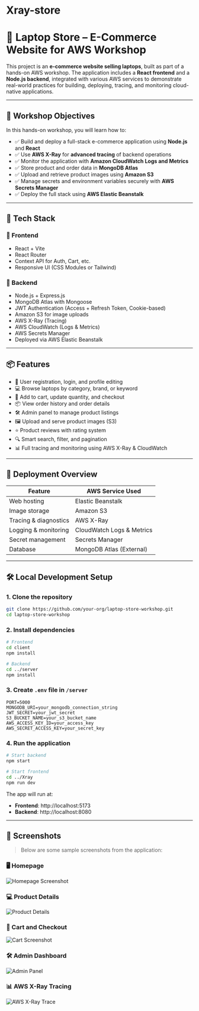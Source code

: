 # Xray-store
# 🛒 Laptop Store – E-Commerce Website for AWS Workshop

This project is an **e-commerce website selling laptops**, built as part of a hands-on AWS workshop. The application includes a **React frontend** and a **Node.js backend**, integrated with various AWS services to demonstrate real-world practices for building, deploying, tracing, and monitoring cloud-native applications.

---

## 🎯 Workshop Objectives

In this hands-on workshop, you will learn how to:

- ✅ Build and deploy a full-stack e-commerce application using **Node.js** and **React**
- ✅ Use **AWS X-Ray** for **advanced tracing** of backend operations
- ✅ Monitor the application with **Amazon CloudWatch Logs and Metrics**
- ✅ Store product and order data in **MongoDB Atlas**
- ✅ Upload and retrieve product images using **Amazon S3**
- ✅ Manage secrets and environment variables securely with **AWS Secrets Manager**
- ✅ Deploy the full stack using **AWS Elastic Beanstalk**

---

## 🧱 Tech Stack

### 🔹 Frontend

- React + Vite
- React Router
- Context API for Auth, Cart, etc.
- Responsive UI (CSS Modules or Tailwind)

### 🔹 Backend

- Node.js + Express.js
- MongoDB Atlas with Mongoose
- JWT Authentication (Access + Refresh Token, Cookie-based)
- Amazon S3 for image uploads
- AWS X-Ray (Tracing)
- AWS CloudWatch (Logs & Metrics)
- AWS Secrets Manager
- Deployed via AWS Elastic Beanstalk

---

## 📦 Features

- 👤 User registration, login, and profile editing  
- 💻 Browse laptops by category, brand, or keyword  
- 🧺 Add to cart, update quantity, and checkout  
- 📦 View order history and order details  
- 🛠️ Admin panel to manage product listings  
- 🖼️ Upload and serve product images (S3)  
- ⭐ Product reviews with rating system  
- 🔍 Smart search, filter, and pagination  
- 📊 Full tracing and monitoring using AWS X-Ray & CloudWatch  

---

## 🚀 Deployment Overview

| Feature                 | AWS Service Used         |
|------------------------|--------------------------|
| Web hosting            | Elastic Beanstalk        |
| Image storage          | Amazon S3                |
| Tracing & diagnostics  | AWS X-Ray                |
| Logging & monitoring   | CloudWatch Logs & Metrics|
| Secret management      | Secrets Manager          |
| Database               | MongoDB Atlas (External) |

---

## 🛠️ Local Development Setup

### 1. Clone the repository

```bash
git clone https://github.com/your-org/laptop-store-workshop.git
cd laptop-store-workshop
```

### 2. Install dependencies

```bash
# Frontend
cd client
npm install

# Backend
cd ../server
npm install
```

### 3. Create `.env` file in `/server`

```env
PORT=5000
MONGODB_URI=your_mongodb_connection_string
JWT_SECRET=your_jwt_secret
S3_BUCKET_NAME=your_s3_bucket_name
AWS_ACCESS_KEY_ID=your_access_key
AWS_SECRET_ACCESS_KEY=your_secret_key
```

### 4. Run the application

```bash
# Start backend
npm start

# Start frontend
cd ../Xray
npm run dev
```

The app will run at:

- **Frontend**: http://localhost:5173  
- **Backend**: http://localhost:8080
---

## 📸 Screenshots

> Below are some sample screenshots from the application:

### 🖥️ Homepage
![Homepage Screenshot](./screenshots/homepage.png)

### 💻 Product Details
![Product Details](./screenshots/product-details.png)

### 🧺 Cart and Checkout
![Cart Screenshot](./screenshots/cart.png)

### 🛠️ Admin Dashboard
![Admin Panel](./screenshots/admin.png)

### 📊 AWS X-Ray Tracing
![AWS X-Ray Trace](./screenshots/xray.png)
